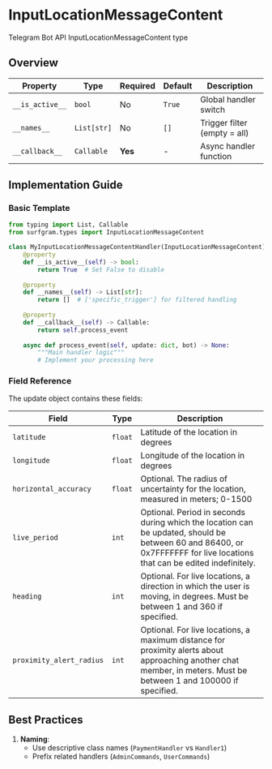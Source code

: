 # InputLocationMessageContent

Telegram Bot API InputLocationMessageContent type

## Overview

| Property        | Type               | Required | Default | Description                              |
|-----------------|--------------------|----------|---------|------------------------------------------|
| `__is_active__` | `bool`             | No       | `True`  | Global handler switch                   |
| `__names__`     | `List[str]`        | No       | `[]`    | Trigger filter (empty = all)            |
| `__callback__`  | `Callable`         | **Yes**  | -       | Async handler function                  |

## Implementation Guide

### Basic Template

```python
from typing import List, Callable
from surfgram.types import InputLocationMessageContent

class MyInputLocationMessageContentHandler(InputLocationMessageContent):    
    @property
    def __is_active__(self) -> bool:
        return True  # Set False to disable
        
    @property
    def __names__(self) -> List[str]:
        return []  # ['specific_trigger'] for filtered handling
        
    @property
    def __callback__(self) -> Callable:
        return self.process_event
        
    async def process_event(self, update: dict, bot) -> None:
        """Main handler logic"""
        # Implement your processing here
```

### Field Reference

The update object contains these fields:

| Field          | Type              | Description                     |
|----------------|-------------------|---------------------------------|
| `latitude` | `float` | Latitude of the location in degrees |
| `longitude` | `float` | Longitude of the location in degrees |
| `horizontal_accuracy` | `float` | Optional. The radius of uncertainty for the location, measured in meters; 0-1500 |
| `live_period` | `int` | Optional. Period in seconds during which the location can be updated, should be between 60 and 86400, or 0x7FFFFFFF for live locations that can be edited indefinitely. |
| `heading` | `int` | Optional. For live locations, a direction in which the user is moving, in degrees. Must be between 1 and 360 if specified. |
| `proximity_alert_radius` | `int` | Optional. For live locations, a maximum distance for proximity alerts about approaching another chat member, in meters. Must be between 1 and 100000 if specified. |

## Best Practices

1. **Naming**: 
   - Use descriptive class names (`PaymentHandler` vs `Handler1`)
   - Prefix related handlers (`AdminCommands`, `UserCommands`)
